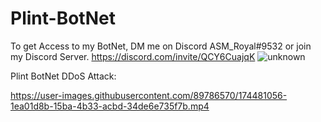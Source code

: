 # Plint-BotNet
To get Access to my BotNet, DM me on Discord ASM_Royal#9532 or join my Discord Server. https://discord.com/invite/QCY6CuajqK
![unknown](https://user-images.githubusercontent.com/89786570/174449780-2ce50ff5-c525-4f4c-82cf-379b63e5b3ca.png)

Plint BotNet DDoS Attack:

https://user-images.githubusercontent.com/89786570/174481056-1ea01d8b-15ba-4b33-acbd-34de6e735f7b.mp4
